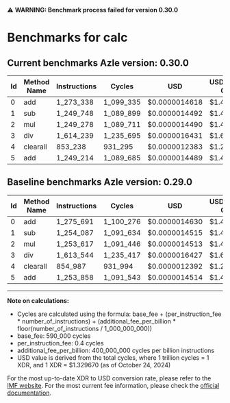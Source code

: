 ⚠️ **WARNING: Benchmark process failed for version 0.30.0**

# Benchmarks for calc

## Current benchmarks Azle version: 0.30.0

| Id  | Method Name | Instructions | Cycles    | USD           | USD/Million Calls | Change                            |
| --- | ----------- | ------------ | --------- | ------------- | ----------------- | --------------------------------- |
| 0   | add         | 1_273_338    | 1_099_335 | $0.0000014618 | $1.46             | <font color="green">-2_353</font> |
| 1   | sub         | 1_249_748    | 1_089_899 | $0.0000014492 | $1.44             | <font color="green">-4_339</font> |
| 2   | mul         | 1_249_278    | 1_089_711 | $0.0000014490 | $1.44             | <font color="green">-4_339</font> |
| 3   | div         | 1_614_239    | 1_235_695 | $0.0000016431 | $1.64             | <font color="red">+695</font>     |
| 4   | clearall    | 853_238      | 931_295   | $0.0000012383 | $1.23             | <font color="green">-1_749</font> |
| 5   | add         | 1_249_214    | 1_089_685 | $0.0000014489 | $1.44             | <font color="green">-4_644</font> |

## Baseline benchmarks Azle version: 0.29.0

| Id  | Method Name | Instructions | Cycles    | USD           | USD/Million Calls |
| --- | ----------- | ------------ | --------- | ------------- | ----------------- |
| 0   | add         | 1_275_691    | 1_100_276 | $0.0000014630 | $1.46             |
| 1   | sub         | 1_254_087    | 1_091_634 | $0.0000014515 | $1.45             |
| 2   | mul         | 1_253_617    | 1_091_446 | $0.0000014513 | $1.45             |
| 3   | div         | 1_613_544    | 1_235_417 | $0.0000016427 | $1.64             |
| 4   | clearall    | 854_987      | 931_994   | $0.0000012392 | $1.23             |
| 5   | add         | 1_253_858    | 1_091_543 | $0.0000014514 | $1.45             |

---

**Note on calculations:**

- Cycles are calculated using the formula: base_fee + (per_instruction_fee \* number_of_instructions) + (additional_fee_per_billion \* floor(number_of_instructions / 1_000_000_000))
- base_fee: 590_000 cycles
- per_instruction_fee: 0.4 cycles
- additional_fee_per_billion: 400_000_000 cycles per billion instructions
- USD value is derived from the total cycles, where 1 trillion cycles = 1 XDR, and 1 XDR = $1.329670 (as of October 24, 2024)

For the most up-to-date XDR to USD conversion rate, please refer to the [IMF website](https://www.imf.org/external/np/fin/data/rms_sdrv.aspx).
For the most current fee information, please check the [official documentation](https://internetcomputer.org/docs/current/developer-docs/gas-cost#execution).
